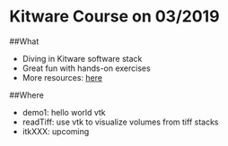 # Kitware Course on 03/2019

##What
- Diving in Kitware software stack
- Great fun with hands-on exercises
- More resources: [here](https://data.kitware.com/#collection/568a9db98d777f429eac8eab/folder/5b0724188d777f15ebe1f55b)

##Where
- demo1: hello world vtk
- readTiff: use vtk to visualize volumes from tiff stacks
- itkXXX: upcoming


